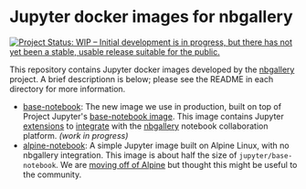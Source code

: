 # Jupyter docker images for nbgallery

[![Project Status: WIP – Initial development is in progress, but there has not yet been a stable, usable release suitable for the public.](https://www.repostatus.org/badges/latest/wip.svg)](https://www.repostatus.org/#wip)

This repository contains Jupyter docker images developed by the [nbgallery](https://github.com/nbgallery) project.  A brief descriptionn is below; please see the README in each directory for more information.

  * [base-notebook](base-notebook): The new image we use in production, built on top of Project Jupyter's [base-notebook image](https://github.com/jupyter/docker-stacks/tree/master/base-notebook).  This image contains Jupyter [extensions](https://github.com/nbgallery/nbgallery-extensions) to [integrate](https://github.com/nbgallery/nbgallery/blob/master/docs/jupyter_integration.md) with the [nbgallery](https://github.com/nbgallery/nbgallery) notebook collaboration platform. *(work in progress)*
  * [alpine-notebook](alpine-notebook): A simple Jupyter image built on Alpine Linux, with no nbgallery integration.  This image is about half the size of `jupyter/base-notebook`.  We are [moving off of Alpine](https://github.com/nbgallery/jupyter-alpine#repository-status) but thought this might be useful to the community.
